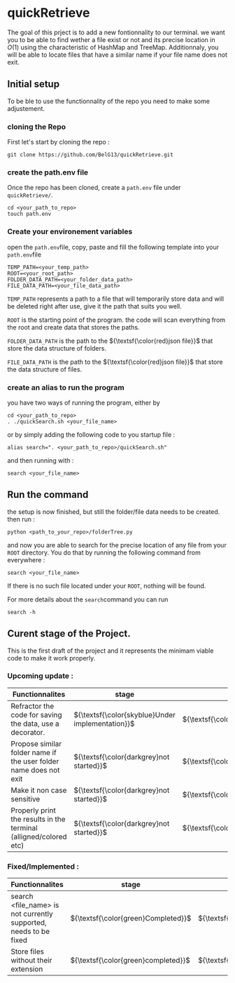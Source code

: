# quickRetrieve
The goal of this prject is to add a new fontionnality to our terminal. we want you to be able to find wether a file exist or not and its precise location in $O(1)$ using the characteristic of $\textrm{HashMap}$ and $\textrm{TreeMap}$. Additionnaly, you will be able to locate files that have a similar name if your file name does not exit.

## Initial setup

To be ble to use the functionnality of the repo you need to make some adjustement. 

### cloning the Repo

First let's start by cloning the repo :

```
git clone https://github.com/BelG13/quickRetrieve.git
```

### create the path.env file
Once the repo has been cloned, create a ``path.env`` file under ``quickRetrieve/``.
```
cd <your_path_to_repo>
touch path.env
```

### Create your environement variables

open the ``path.env``file, copy, paste and fill the following template into your ``path.env``file
```
TEMP_PATH=<your_temp_path>
ROOT=<your_root_path>
FOLDER_DATA_PATH=<your_folder_data_path>
FILE_DATA_PATH=<your_file_data_path>
```

``TEMP_PATH`` represents a path to a file that will temporarily store data and will be deleted right after use, give it the path that suits you well.

``ROOT`` is the starting point of the program. the code will scan everything from the root and create data that stores the paths.

``FOLDER_DATA_PATH`` is the path to the ${\textsf{\color{red}json file}}$ that store the data structure of folders.

``FILE_DATA_PATH`` is the path to the ${\textsf{\color{red}json file}}$ that store the data structure of files.

### create an alias to run the program

you have two ways of running the program, either by 
```
cd <your_path_to_repo>
. ./quickSearch.sh <your_file_name>
```

or by simply adding the following code to you startup file : 
```
alias search=". <your_path_to_repo>/quickSearch.sh"
```

and then running with :
```
search <your_file_name>
```
## Run the command 

the setup is now finished, but still the folder/file data needs to be created. then run :
```
python <path_to_your_repo>/folderTree.py
```

and now you are able to search for the precise location of any file from your ``ROOT`` directory.
You do that by running the following command from everywhere : 
```
search <your_file_name>
```
If there is no such file located under your ``ROOT``, nothing will be found.

For more details about the ``search``command you can run
```
search -h
```
## Curent stage of the Project.

This is the first draft of the project and it represents the minimam viable code to make it work properly.

### Upcoming update :

Functionnalites | stage | priority |assignation |
--- | --- | --- | --- |
Refractor the code for saving the data, use a decorator. | ${\textsf{\color{skyblue}Under implementation}}$ | ${\textsf{\color{lightgreen}low}}$ |${\textsf{\color{violet}Belg13}}$ |
Propose similar folder name if the user folder name does not exit | ${\textsf{\color{darkgrey}not started}}$ | ${\textsf{\color{lightgrey}medium}}$ |${\textsf{\color{violet}Belg13}}$ |
Make it non case sensitive | ${\textsf{\color{darkgrey}not started}}$ | ${\textsf{\color{lightgreen}low}}$ |${\textsf{\color{violet}Belg13}}$ |
Properly print the results in the terminal (alligned/colored etc) | ${\textsf{\color{darkgrey}not started}}$ | ${\textsf{\color{lightgreen}low}}$ |${\textsf{\color{violet}Belg13}}$ |

### Fixed/Implemented : 

Functionnalites | stage | priority |assignation |
--- | --- | --- | --- |
search <file_name> is not currently supported, needs to be fixed | ${\textsf{\color{green}Completed}}$ | ${\textsf{\color{red}High}}$ |${\textsf{\color{violet}Belg13}}$
Store files without their extension | ${\textsf{\color{green}completed}}$ | ${\textsf{\color{red}High}}$ |${\textsf{\color{violet}Belg13}}$

